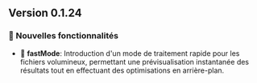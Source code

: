 ## Version 0.1.24

### 🚀 Nouvelles fonctionnalités

- 📄 **fastMode**: Introduction d'un mode de traitement rapide pour les fichiers volumineux, permettant une prévisualisation instantanée des résultats tout en effectuant des optimisations en arrière-plan.
